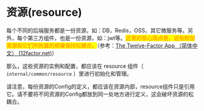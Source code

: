 # 资源(resource)

每个不同的后端服务都是一份资源，如：DB，Redis，OSS，其它微服务等。另外，每个第三方组件，也是一份资源，如：jwt等。<mark style="color:orange;">**这里的核心观点是，这些附加资源和它们所附属的部署保持松耦合。**</mark>（参考：[The Twelve-Factor App （简体中文） (12factor.net)](https://12factor.net/zh\_cn/backing-services)）

那么，这些资源的实例和配置，都应该在 resource 组件（ `internal/common/resource` ）里进行初始化和管理。

请注意，每份资源的Config的定义，都应该在资源内部，resource组件只是引用它。请不要将不同资源的Config都放到同一处地方进行定义，这会破坏资源的松耦合。
